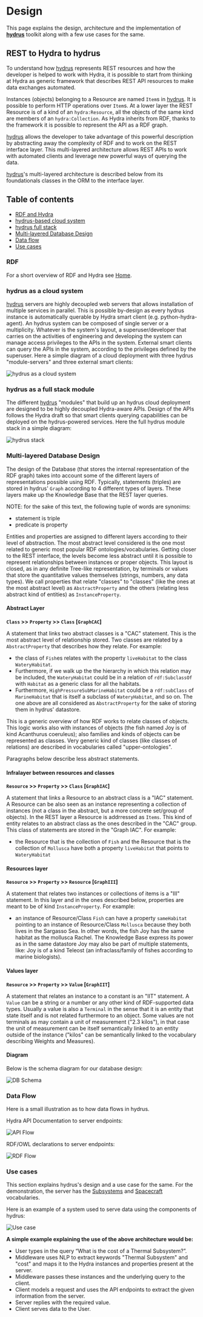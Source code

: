 # Design

This page explains the design, architecture and the implementation of [**hydrus**](https://github.com/HTTP-APIs/hydrus) toolkit along with a few use cases for the same.

## REST to Hydra to hydrus
To understand how [hydrus](https://github.com/HTTP-APIs/hydrus) represents REST resources and how the developer is helped to work with Hydra, it is possible to
 start from thinking at Hydra as generic framework that describes REST API resources to make data exchanges automated.

Instances (objects) belonging to a Resource are named `Item`s in [hydrus](https://github.com/HTTP-APIs/hydrus). It is possible to perform HTTP operations over `Item`s. At a lower layer the REST Resource is of a kind of an `hydra:Resource`, all the objects of the same kind are members of an `hydra:Collection`. As Hydra inherits from RDF, thanks to the framework it is possible to represent the API as a RDF graph.

[hydrus](https://github.com/HTTP-APIs/hydrus) allows the developer to take advantage of this powerful description by abstracting away the complexity of RDF and to work on the REST interface layer. This multi-layered architecture allows REST APIs to work with automated clients and leverage new powerful ways of querying the data.

[hydrus](https://github.com/HTTP-APIs/hydrus)'s multi-layered architecture is described below from its foundationals classes in the ORM to the interface layer.

Table of contents
-------------
* [RDF and Hydra](#rdf)
* [hydrus-based cloud system](#cloudsystem)
* [hydrus full stack](#fullstack)
* [Multi-layered Database Design](#dbdesign)
* [Data flow](#dataflow)
* [Use cases](#usecase)

<a name="rdf"></a>
### RDF
For a short overview of RDF and Hydra see [Home](00-Home.md).


<a name="cloudsystem"></a>
### hydrus as a cloud system

[hydrus](https://github.com/HTTP-APIs/hydrus) servers are highly decoupled web servers that allows installation of multiple services in parallel. This is possible
by-design as every hydrus instance is automatically querable by Hydra smart client (e.g. python-hydra-agent). An hydrus system can be composed of single server or a multiplicity.
Whatever is the system's layout, a superuser/developer that carries on the activities of engineering and developing the system can manage access privileges to the APIs in the system. External smart clients can query the APIs in the system, according to the privileges defined by the superuser. Here a simple diagram
of a cloud deployment with three hydrus "module-servers" and three external smart clients:

![hydrus as a cloud system](static/hydrus_cloud_system.png)


<a name="fullstack"></a>
### hydrus as a full stack module

The different [hydrus](https://github.com/HTTP-APIs/hydrus) "modules" that build up an hydrus cloud deployment are designed to be highly decoupled Hydra-aware APIs.
Design of the APIs follows the Hydra draft so that smart clients querying capabilities can be deployed on the hydrus-powered services. Here the full hydrus module stack in a simple diagram:

![hydrus stack](static/hydrus_stack.png)


<a name="dbdesign"></a>
### Multi-layered Database Design
The design of the Database (that stores the internal representation of the RDF graph) takes into account some of the different layers of representations possible using RDF.
Typically, statements (triples) are stored in hydrus' `Graph` according to 4 different types of layers. These layers make up the Knowledge Base that the REST layer queries.

NOTE: for the sake of this text, the following tuple of words are synonims:
* statement is triple
* predicate is property

Entities and properties are assigned to different layers according to their level of abstraction. The most abstract level considered is the one most related to generic most popular RDF ontologies/vocabularies. Getting closer to the REST interface, the levels become less abstract until it is possible to represent relationships between instances or proper objects. This layout is closed, as in any definite Tree-like representation, by terminals or values that store the quantitative values themselves (strings, numbers, any data types). We call properties that relate "classes" to "classes" (like the ones at the most abstract level) as `AbstractProperty` and the others (relating less abstract kind of entities) as `InstanceProperty`.


#### Abstract Layer
**`Class` >> `Property` >> `Class` [`GraphCAC`]**

A statement that links two abstract classes is a "CAC" statement. This is the most abstract level of relationship stored. Two classes are related by a `AbstractProperty` that describes how they relate. 
For example:
* the class of `Fish`es relates with the property `liveHabitat` to the class `WateryHabitat`. 
* Furthermore, if we walk up the the hierarchy in which this relation may be included, the `WateryHabitat` could be in a relation of `rdf:SubclassOf` with `Habitat` as a generic class for all the habitats.
* Furthermore, `HighPressureSubMarineHabitat` could be a `rdf:subClass` of `MarineHabitat` that is itself a subclass of `WateryHabitat`, and so on.
The one above are all considered as `AbstractProperty` for the sake of storing them in hydrus' datastore.

This is a generic overview of how RDF works to relate classes of objects. This logic works also with instances of objects (the fish named Joy is of kind Acanthurus coeruleus); also families and kinds of objects can be represented as classes. Very generic kind of classes (like classes of relations) are described in vocabularies called "upper-ontologies".

Paragraphs below describe less abstract statements.


#### Infralayer between resources and classes
**`Resource` >> `Property` >> `Class` [`GraphIAC`]**

A statement that links a Resource to an abstract class is a "IAC" statement. A Resource can be also seen as an instance representing a collection of instances (not a class in the abstract, but a more concrete set/group of objects). In the REST layer a Resource is addrressed as `Items`. This kind of entity relates to an abstract class as the ones described in the "CAC" group. This class of statements are stored in the "Graph IAC".
For example:
* the Resource that is the collection of `Fish` and the Resource that is the collection of `Mollusca` have both a property `liveHabitat` that points to `WateryHabitat`

#### Resources layer
**`Resource` >> `Property` >> `Resource` [`GraphIII`]**

A statement that relates two instances or collections of items is a "III" statement. In this layer and in the ones described below, properties are meant to be of kind `InstanceProperty`.
For example:
* an instance of Resource/Class `Fish` can have a property `sameHabitat` pointing to an instance of Resource/Class `Mollusca` because they both lives in the Sargasso Sea. In other words, the fish Joy has the same habitat as the mollusca Rachel. The Knowledge Base express its power as in the same datastore Joy may also be part of multiple statements, like: Joy is of a kind Teleost (an infraclass/family of fishes according to marine biologists).

#### Values layer
**`Resource` >> `Property` >> `Value` [`GraphIIT`]**

A statement that relates an instance to a constant is an "IIT" statement. A `Value` can be a string or a number or any other kind of RDF-supported data types. Usually a value is also a `Terminal` in the sense that it is an entity that state itself and is not related furthermore to an object. Some values are not terminals as may contain a unit of measurement ("2.3 kilos"), in that case the unit of measurement can be itself semantically linked to an entity outside of the instance ("kilos" can be semantically linked to the vocabulary describing Weights and Measures).


#### Diagram

Below is the schema diagram for our database design:

![DB Schema](https://github.com/HTTP-APIs/hydrus/blob/develop/docs/wiki/images/db_schema.png?raw=true "Schema")

<a name="dataflow"></a>
### Data Flow
Here is a small illustration as to how data flows in hydrus.

Hydra API Documentation to server endpoints:

![API Flow](https://github.com/HTTP-APIs/hydrus/blob/develop/docs/wiki/images/hydra_dataflow.png?raw=true "API Flow")

RDF/OWL declarations to server endpoints:

![RDF Flow](https://github.com/HTTP-APIs/hydrus/blob/develop/docs/wiki/images/rdf_dataflow.png?raw=true "RDF Flow")

<a name="usecase"></a>
### Use cases
This section explains hydrus's design and a use case for the same.
For the demonstration, the server has the [Subsystems](https://github.com/chronos-pramantha/RDFvocab/blob/master/ld%2Bjson/SubSystems.json) and [Spacecraft](https://github.com/chronos-pramantha/RDFvocab/blob/master/ld%2Bjson/Spacecraft.json) vocabularies.

Here is an example of a system used to serve data using the components of hydrus:

![Use case](https://github.com/HTTP-APIs/hydrus/blob/develop/docs/wiki/images/use_case1.png?raw=true "Use case")

**A simple example explaining the use of the above architecture would be:**
* User types in the query “What is the cost of a Thermal Subsystem?”.
* Middleware uses NLP to extract keywords "Thermal Subsystem" and "cost" and maps it to the Hydra instances and properties present at the server.
* Middleware passes these instances and the underlying query to the client.
* Client models a request and uses the API endpoints to extract the given information from the server.
* Server replies with the required value.
* Client serves data to the User.

<!-- ---
### Adding Instances/Resources
To add objects to the instances for a given class, we first need to define a standard way of declaring instances.
We have given an example of a subsystem instance below
```python
instance = {
    "name": "12W communication",    # The name of the instance must be in "name"
    "object": {
        # The "object" key contains all the properties and their values for a given instance
        "maxWorkingTemperature": 63,    # InstanceProperty: Value, Value is automatically converted to Terminal Object

        # In case the Value for a property is another Resource, we use the following syntax
        "hasDuplicate":{
            "@id": "subsystem/34"   # The "@id" tag gives the ID of the other instance
        }

        # In case the property is an AbstractProperty, the class name should be given as Value
        "@type": "Spacecraft_Communication",     # AbstractProperty: Classname, Classname is automatically mapped to relevant RDFClass
    }
}

```
Once we have defined such an `instance`, we can use the built-in CRUD operations of hydrus to add these instances.
```python
from hydrus.data import crud

crud.insert(object_=instance)   # This will insert 'instance' into Instance and all other information into Graph.

# Optionally, we can specify the ID of an instance if it is not already used
crud.insert(object_=instance, id_=1)    #This will insert 'instance' with ID = 1  
```

<a name="moddata"></a>
## Manipulating data
We already saw how insertion works in the "Adding instance" section, we will now see how the other crud operations work and what are the errors and exceptions for each of them.

<a name="crud"></a>
### CRUD opertions
Apart from insertion (create/insert), the CRUD operations also support get (read), delete and update operations. Here are examples for all three:

GET
```python
from hydrus.data import crud
import json

instance = crud.get(id_=1, type_="Spacecraft_Communication")     # Return the Resource/Instance with ID = 1
print(json.dumps(instance, indent=4))
# Output:
# {
#     "name": "12W communication",
#     "object": {
#         "@type": "Spacecraft_Communication",
#         "hasMass": 98,
#         "hasMonetaryValue": 6604,
#         "hasPower": -61,
#         "hasVolume": 99,
#         "maxWorkingTemperature": 63,
#         "minWorkingTemperature": -26
#     }
# }
```
DELETE
```python
from hydrus.data import crud
import json

output = crud.delete(id_=1, type_="Spacecraft_Communication")     # Deletes the Resource/Instance with ID = 1
print(json.dumps(output, indent=4))
# Output:
# {
#   204: "Object with ID : 1 successfully deleted!"
# }
```
UPDATE
```python
from hydrus.data import crud
import json

new_object = {
    "name": "14W communication",
    "object": {
        "@type": "Spacecraft_Thermal",
        "hasMass": 8,
        "hasMonetaryValue": 6204,
        "hasPower": -10,
        "hasVolume": 200,
        "maxWorkingTemperature": 63,
        "minWorkingTemperature": -26
    }
}
output = crud.update(id_=1, object_=new_object)     # Updates the Resource/Instance with ID = 1 with new_object
print(json.dumps(output, indent=4))
# Output:
# {
#   204: "Object with ID : 1 successfully updated!"
# }
```
---
<a name="error"></a>
### Exceptions
The CRUD operations have a number of checks and conditions in place to ensure validity of data. Here are the exceptions that are returned for each of the operations when these conditions are violated.
NOTE: Relevant all responses are returned in JSON format

GET
```python

# A 401 error is returned when a given AbstractProperty: Classname pair has an invalid/undefined RDFClass
{   
    401: "The class dummyClass is not a valid/defined RDFClass"
}

# A 404 error is returned when an Instance is not found
{
    404: "Instance with ID : 2 NOT FOUND"
}

```

INSERT/CREATE
```python
# A 400 error is returned when an instance with a given ID already exists
{
    400: "Instance with ID : 1 already exists"
}

# A 401 error is returned when a given AbstractProperty: Classname pair has an invalid/undefined RDFClass
{   
    401: "The class dummyClass is not a valid/defined RDFClass"
}

# A 402 error is returned when a given Property: Value pair has an invalid/undefined Property
{
    402: "The property dummyProp is not a valid/defined Property"
}

# A 403 error is returned when a given InstanceProperty: Instance pair has an invalid/undefined Instance ID
{   
    403: "The instance 2 is not a valid Instance"
}
```

DELETE
```python

# A 401 error is returned when a given AbstractProperty: Classname pair has an invalid/undefined RDFClass
{   
    401: "The class dummyClass is not a valid/defined RDFClass"
}

# A 404 error is returned when an Instance is not found
{
    404: "Instance with ID : 2 NOT FOUND"
}
```

The update operation is a combination of a delete and an insert operation. All exceptions for both the operation are inherited by update.
 -->
